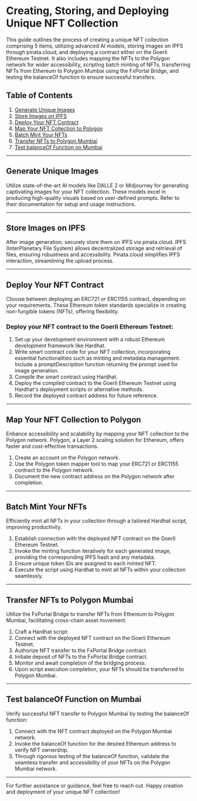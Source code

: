 # Creating, Storing, and Deploying Unique NFT Collection

This guide outlines the process of creating a unique NFT collection comprising 5 items, utilizing advanced AI models, storing images on IPFS through pinata.cloud, and deploying a contract either on the Goerli Ethereum Testnet. It also includes mapping the NFTs to the Polygon network for wider accessibility, scripting batch minting of NFTs, transferring NFTs from Ethereum to Polygon Mumbai using the FxPortal Bridge, and testing the balanceOf function to ensure successful transfers.

## Table of Contents
1. [Generate Unique Images](#generate-unique-images)
2. [Store Images on IPFS](#store-images-on-ipfs)
3. [Deploy Your NFT Contract](#deploy-your-nft-contract)
4. [Map Your NFT Collection to Polygon](#map-your-nft-collection-to-polygon)
5. [Batch Mint Your NFTs](#batch-mint-your-nfts)
6. [Transfer NFTs to Polygon Mumbai](#transfer-nfts-to-polygon-mumbai)
7. [Test balanceOf Function on Mumbai](#test-balanceof-function-on-mumbai)

---

## Generate Unique Images

Utilize state-of-the-art AI models like DALLE 2 or Midjourney for generating captivating images for your NFT collection. These models excel in producing high-quality visuals based on user-defined prompts. Refer to their documentation for setup and usage instructions.

---

## Store Images on IPFS

After image generation, securely store them on IPFS via pinata.cloud. IPFS (InterPlanetary File System) allows decentralized storage and retrieval of files, ensuring robustness and accessibility. Pinata.cloud simplifies IPFS interaction, streamlining the upload process.

---

## Deploy Your NFT Contract

Choose between deploying an ERC721 or ERC1155 contract, depending on your requirements. These Ethereum token standards specialize in creating non-fungible tokens (NFTs), offering flexibility.

### Deploy your NFT contract to the Goerli Ethereum Testnet:

1. Set up your development environment with a robust Ethereum development framework like Hardhat.
2. Write smart contract code for your NFT collection, incorporating essential functionalities such as minting and metadata management. Include a promptDescription function returning the prompt used for image generation.
3. Compile the smart contract using Hardhat.
4. Deploy the compiled contract to the Goerli Ethereum Testnet using Hardhat's deployment scripts or alternative methods.
5. Record the deployed contract address for future reference.

---

## Map Your NFT Collection to Polygon

Enhance accessibility and scalability by mapping your NFT collection to the Polygon network. Polygon, a Layer 2 scaling solution for Ethereum, offers faster and cost-effective transactions.

1. Create an account on the Polygon network.
2. Use the Polygon token mapper tool to map your ERC721 or ERC1155 contract to the Polygon network.
3. Document the new contract address on the Polygon network after completion.

---

## Batch Mint Your NFTs

Efficiently mint all NFTs in your collection through a tailored Hardhat script, improving productivity.

1. Establish connection with the deployed NFT contract on the Goerli Ethereum Testnet.
2. Invoke the minting function iteratively for each generated image, providing the corresponding IPFS hash and any metadata.
3. Ensure unique token IDs are assigned to each minted NFT.
4. Execute the script using Hardhat to mint all NFTs within your collection seamlessly.

---

## Transfer NFTs to Polygon Mumbai

Utilize the FxPortal Bridge to transfer NFTs from Ethereum to Polygon Mumbai, facilitating cross-chain asset movement.

1. Craft a Hardhat script:
2. Connect with the deployed NFT contract on the Goerli Ethereum Testnet.
3. Authorize NFT transfer to the FxPortal Bridge contract.
4. Initiate deposit of NFTs to the FxPortal Bridge contract.
5. Monitor and await completion of the bridging process.
6. Upon script execution completion, your NFTs should be transferred to Polygon Mumbai.

---

## Test balanceOf Function on Mumbai

Verify successful NFT transfer to Polygon Mumbai by testing the balanceOf function:

1. Connect with the NFT contract deployed on the Polygon Mumbai network.
2. Invoke the balanceOf function for the desired Ethereum address to verify NFT ownership.
3. Through rigorous testing of the balanceOf function, validate the seamless transfer and accessibility of your NFTs on the Polygon Mumbai network.

---

For further assistance or guidance, feel free to reach out. Happy creation and deployment of your unique NFT collection!
